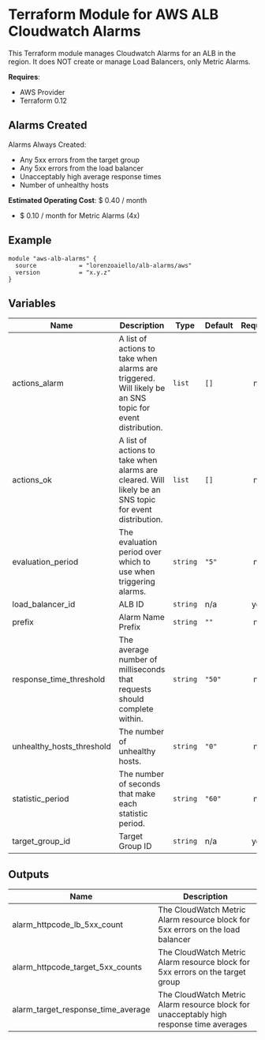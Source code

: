 # Terraform Module for AWS ALB Cloudwatch Alarms

This Terraform module manages Cloudwatch Alarms for an ALB in the region. It does NOT create or manage Load Balancers, only Metric Alarms.

**Requires**:
- AWS Provider
- Terraform 0.12

## Alarms Created

Alarms Always Created:
- Any 5xx errors from the target group
- Any 5xx errors from the load balancer
- Unacceptably high average response times
- Number of unhealthy hosts

**Estimated Operating Cost**: $ 0.40 / month

- $ 0.10 / month for Metric Alarms (4x)

## Example

```hcl-terraform
module "aws-alb-alarms" {
  source            = "lorenzoaiello/alb-alarms/aws"
  version           = "x.y.z"
}

```

## Variables

| Name | Description | Type | Default | Required |
|------|-------------|------|---------|:-----:|
| actions\_alarm | A list of actions to take when alarms are triggered. Will likely be an SNS topic for event distribution. | `list` | `[]` | no |
| actions\_ok | A list of actions to take when alarms are cleared. Will likely be an SNS topic for event distribution. | `list` | `[]` | no |
| evaluation\_period | The evaluation period over which to use when triggering alarms. | `string` | `"5"` | no |
| load\_balancer\_id | ALB ID | `string` | n/a | yes |
| prefix | Alarm Name Prefix | `string` | `""` | no |
| response\_time\_threshold | The average number of milliseconds that requests should complete within. | `string` | `"50"` | no |
| unhealthy\_hosts\_threshold | The number of unhealthy hosts. | `string` | `"0"` | no |
| statistic\_period | The number of seconds that make each statistic period. | `string` | `"60"` | no |
| target\_group\_id | Target Group ID | `string` | n/a | yes |

## Outputs

| Name | Description |
|------|-------------|
| alarm\_httpcode\_lb\_5xx\_count | The CloudWatch Metric Alarm resource block for 5xx errors on the load balancer |
| alarm\_httpcode\_target\_5xx\_counts | The CloudWatch Metric Alarm resource block for 5xx errors on the target group |
| alarm\_target\_response\_time\_average | The CloudWatch Metric Alarm resource block for unacceptably high response time averages |
